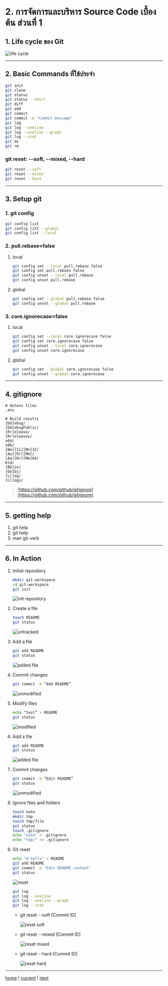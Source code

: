 # 2. การจัดการและบริหาร Source Code เบื้องต้น ส่วนที่ 1

## 1. Life cycle ของ Git

![life cycle](images/01-lifecycle.png)

---

## 2. Basic Commands ที่ใช้ประจำ

```sh
git init
git clone
git status
git status --short
git diff
git add
git commit
git commit -m "Commit message"
git log
git log --oneline
git log --oneline --graph
git log --stat
git mv
git rm
```

### git reset: --soft, --mixed, --hard

```sh
git reset --soft
git reset --mixed
git reset --hard
```

---

## 3. Setup git

### 1. git config

```sh
git config list
git config list --global
git config list --local
```

### 2. pull.rebase=false

1. local

   ```sh
   git config set --local pull.rebase false
   git config set pull.rebase false
   git config unset --local pull.rebase
   git config unset pull.rebase
   ```

2. global

   ```sh
   git config set --global pull.rebase false
   git config unset --global pull.rebase
   ```

### 3. core.ignorecase=false

1. local

   ```sh
   git config set --local core.ignorecase false
   git config set core.ignorecase false
   git config unset --local core.ignorecase
   git config unset core.ignorecase
   ```

2. global

   ```sh
   git config set --global core.ignorecase false
   git config unset --global core.ignorecase
   ```

---

## 4. gitignore

```.gitignore
# dotenv files
.env

# Build results
[Dd]ebug/
[Dd]ebugPublic/
[Rr]elease/
[Rr]eleases/
x64/
x86/
[Ww][Ii][Nn]32/
[Aa][Rr][Mm]/
[Aa][Rr][Mm]64/
bld/
[Bb]in/
[Oo]bj/
[Ll]og/
[Ll]ogs/
```

> [https://github.com/github/gitignore](https://github.com/github/gitignore)

---

## 5. getting help

1. git help <verb>
2. git <verb> help
3. man git-verb

---

## 6. In Action

1. Initial repository

   ```sh
   mkdir git-workspace
   cd git-workspace
   git init
   ```

   ![init repository](images/01-lifecycle.png)

2. Create a file

   ```sh
   touch README
   git status
   ```

   ![untracked](images/02-untracked.png)

3. Add a file

   ```sh
   git add README
   git status
   ```

   ![added file](images/03-staged.png)

4. Commit changes

   ```sh
   git commit -m “Add README”
   ```

   ![unmodified](images/04-unmodifed.png)

5. Modify files

   ```sh
   echo “test” > README
   git status
   ```

   ![modified](images/05-modified.png)

6. Add a file

   ```sh
   git add README
   git status
   ```

   ![added file](images/06-staged.png)

7. Commit changes

   ```sh
   git commit -m “Edit README”
   git status
   ```

   ![unmodified](images/07-unmodifed.png)

8. Ignore files and folders

   ```sh
   touch note
   mkdir tmp
   touch tmp/file
   git status
   touch .gitignore
   echo "note" > .gitignore
   echo "tmp/" >> .gitignore
   ```

9. Git reset

   ```sh
   echo "# hello" > README
   git add README
   git commit -m "Edit README content"
   git status
   ```

   ![reset](images/08-reset.png)

   ```sh
   git log
   git log --oneline
   git log --oneline --graph
   git log --stat
   ```

   - git reset --soft [Commit ID]

     ![reset soft](images/09-reset-soft.png)

   - git reset --mixed [Commit ID]

     ![reset mixed](images/10-reset-mixed.png)

   - git reset --hard [Commit ID]

     ![reset hard](images/11-reset-hard.png)

---

[home](../../git-workshop-mini.md#) | [current](../../git-workshop-mini.md#2-การจัดการและบริหาร-source-code-เบื้องต้น-ส่วนที่-1) | [next](../../git-workshop-mini.md#3-การจัดการและบริหาร-source-code-เบื้องต้น-ส่วนที่-2)
